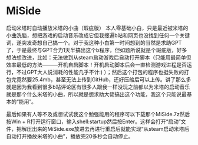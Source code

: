 # MiSide
启动米塔时自动播放米塔的小曲（瑕疵版）
本人零基础小白，只是最近被米塔的小曲洗脑，想把游戏的启动音乐改成它但我搜遍b站和网页也没找到任何一个关键词，遂突发奇想自己搞一个。对于我这种小白第一时间想到的当然是求助GPT了，于是最终与GPT合力1天半搞出这个b程序，但如题所说就是个瑕疵版，好多想法想改进，比如：无法做到从steam启动游戏后自动打开脚本（只能用最简单但效率最低的方法———开机自启脚本！开机启动脚本后会一直检测游戏进程是否运行，不过GPT大人说消耗的性能几乎不计:) ）；然后这个打包的程序也挺失败的打包完竟然要25.4mb，甚至无法上传到GitHub，还好压缩后可以上传。讲了那么多就是因为我看到很多b站评论区有很多人跟我一样没玩之前都以为米塔的启动音乐就是那个什么米塔的小曲，所以就是想求助大佬搞出这个功能，我这个只能说最基本的“能用”。

最后如果有人等不及或想试试我这个勉强能用的程序可以下载那个MiSide.7z然后按Win + R打开运行窗口，输入shell:startup然后按Enter。这样会打开“启动”文件，把解压出来的MiSide.exe放进去再进行重启后就能实现“从steam启动米塔后自动打开播放米塔的小曲”，播放完20多秒会自动停止。
